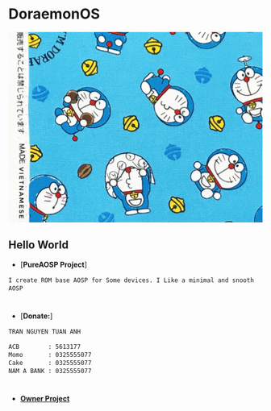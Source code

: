 # DoraemonOS
<img src="https://raw.githubusercontent.com/DoraemonOS/.github/12/profile/README.jpeg"> 

## Hello World
* [**PureAOSP Project**]
```infomations
I create ROM base AOSP for Some devices. I Like a minimal and snooth AOSP
```
#
* [**Donate:**]
```name
TRAN NGUYEN TUAN ANH
```
```bank
ACB        : 5613177
Momo       : 0325555077
Cake       : 0325555077
NAM A BANK : 0325555077
```
#
* [**Owner Project**](https://t.me/KernelPanix)
